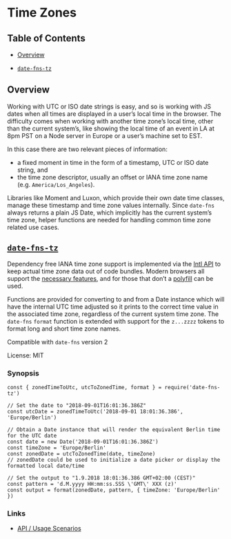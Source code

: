 Time Zones
==========

Table of Contents
-----------------

-   [Overview](#overview)

-   [`date-fns-tz`](#date-fns-tz)

Overview
--------

Working with UTC or ISO date strings is easy, and so is working with JS dates when all times are displayed in a user’s local time in the browser. The difficulty comes when working with another time zone’s local time, other than the current system’s, like showing the local time of an event in LA at 8pm PST on a Node server in Europe or a user’s machine set to EST.

In this case there are two relevant pieces of information:

-   a fixed moment in time in the form of a timestamp, UTC or ISO date string, and
-   the time zone descriptor, usually an offset or IANA time zone name (e.g. `America/Los_Angeles`).

Libraries like Moment and Luxon, which provide their own date time classes, manage these timestamp and time zone values internally. Since `date-fns` always returns a plain JS Date, which implicitly has the current system’s time zone, helper functions are needed for handling common time zone related use cases.

[`date-fns-tz`](https://www.npmjs.com/package/date-fns-tz)
----------------------------------------------------------

Dependency free IANA time zone support is implemented via the [Intl API](https://developer.mozilla.org/en-US/docs/Web/JavaScript/Reference/Global_Objects/Intl) to keep actual time zone data out of code bundles. Modern browsers all support the [necessary features](https://developer.mozilla.org/en-US/docs/Web/JavaScript/Reference/Global_Objects/DateTimeFormat#Browser_compatibility), and for those that don’t a [polyfill](https://github.com/yahoo/date-time-format-timezone) can be used.

Functions are provided for converting to and from a Date instance which will have the internal UTC time adjusted so it prints to the correct time value in the associated time zone, regardless of the current system time zone. The `date-fns` `format` function is extended with support for the `z...zzzz` tokens to format long and short time zone names.

Compatible with `date-fns` version 2

License: MIT

### Synopsis

    const { zonedTimeToUtc, utcToZonedTime, format } = require('date-fns-tz')

    // Set the date to "2018-09-01T16:01:36.386Z"
    const utcDate = zonedTimeToUtc('2018-09-01 18:01:36.386', 'Europe/Berlin')

    // Obtain a Date instance that will render the equivalent Berlin time for the UTC date
    const date = new Date('2018-09-01T16:01:36.386Z')
    const timeZone = 'Europe/Berlin'
    const zonedDate = utcToZonedTime(date, timeZone)
    // zonedDate could be used to initialize a date picker or display the formatted local date/time

    // Set the output to "1.9.2018 18:01:36.386 GMT+02:00 (CEST)"
    const pattern = 'd.M.yyyy HH:mm:ss.SSS \'GMT\' XXX (z)'
    const output = format(zonedDate, pattern, { timeZone: 'Europe/Berlin' })

### Links

-   [API / Usage Scenarios](https://github.com/marnusw/date-fns-tz#time-zone-helpers)
